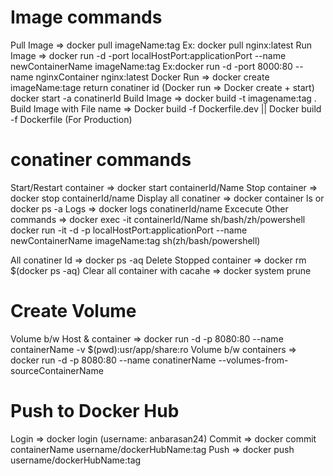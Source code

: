 # Image commands

Pull Image                 => docker pull imageName:tag Ex: docker pull nginx:latest
Run Image                  => docker run -d -port localHostPort:applicationPort --name newContainerName imageName:tag
                           Ex:docker run -d -port 8000:80 --name nginxContainer nginx:latest
Docker Run                 => docker create imageName:tage return conatiner id (Docker run => Docker create + start)
                              docker start -a conatinerId
Build Image                => docker build -t imagename:tag .
Build Image with File name => Docker build -f Dockerfile.dev || Docker build -f Dockerfile (For Production)

# conatiner commands

Start/Restart container => docker start containerId/Name
Stop container          => docker stop containerId/name
Display all conatiner   => docker container ls or docker ps -a
Logs                    => docker logs conatinerId/name 
Excecute Other commands => docker exec -it containerId/Name sh/bash/zh/powershell
                           docker run -it -d -p localHostPort:applicationPort --name newContainerName imageName:tag sh(zh/bash/powershell)


All conatiner Id                 => docker ps -aq
Delete Stopped container         => docker rm $(docker ps -aq)
Clear all container with cacahe  => docker system prune 

# Create Volume
Volume b/w Host & container  => docker run -d -p 8080:80 --name containerName -v $(pwd):usr/app/share:ro
Volume b/w containers        => docker run -d -p 8080:80 --name conatinerName --volumes-from-sourceContainerName

# Push to Docker Hub
Login     => docker login (username: anbarasan24)
Commit    => docker commit containerName username/dockerHubName:tag
Push      => docker push  username/dockerHubName:tag   